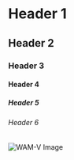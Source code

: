 # Header 1
## Header 2
### Header 3
#### Header 4
##### Header 5
###### Header 6

![WAM-V Image](https://images.squarespace-cdn.com/content/v1/61c4f1364d436106d47616a5/882e376f-47c7-4ab9-bf0d-08a5e40fdce7/WAM-V16_Front_2x1cropped.jpg)
